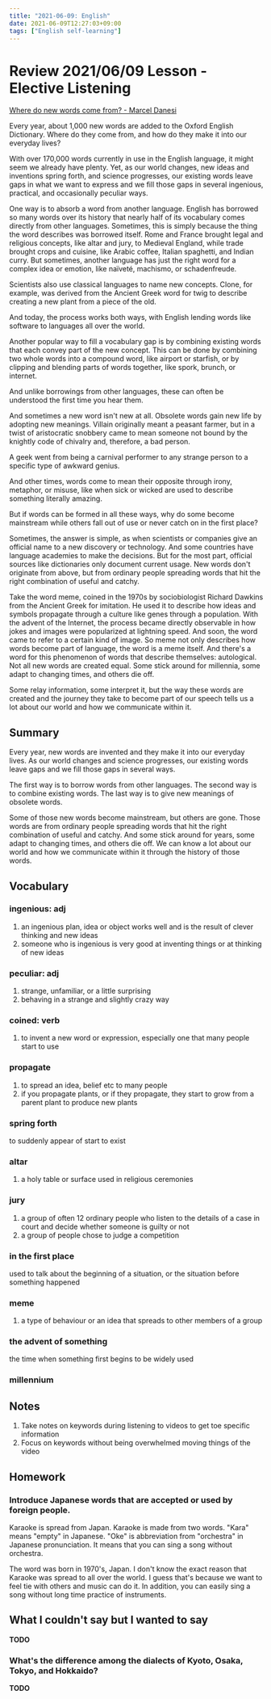 ```yaml
---
title: "2021-06-09: English"
date: 2021-06-09T12:27:03+09:00
tags: ["English self-learning"]
---
```


# Review 2021/06/09 Lesson - Elective Listening

[Where do new words come from? - Marcel Danesi](https://www.youtube.com/watch?v=Ytr28t5VzAs)

Every year, about 1,000 new words are added to the Oxford English Dictionary.
Where do they come from, and how do they make it into our everyday lives?

With over 170,000 words currently in use in the English language,
it might seem we already have plenty.
Yet, as our world changes, new ideas and inventions spring forth,
and science progresses,
our existing words leave gaps in what we want to express
and we fill those gaps in several ingenious,
practical, and occasionally peculiar ways.

One way is to absorb a word from another language.
English has borrowed so many words over its history
that nearly half of its vocabulary comes directly from other languages.
Sometimes, this is simply because the thing the word describes was borrowed itself.
Rome and France brought legal and religious concepts,
like altar and jury, to Medieval England,
while trade brought crops and cuisine,
like Arabic coffee, Italian spaghetti, and Indian curry.
But sometimes, another language has just the right word
for a complex idea or emotion, like naïveté, machismo, or schadenfreude.

Scientists also use classical languages to name new concepts.
Clone, for example, was derived from the Ancient Greek word for twig
to describe creating a new plant from a piece of the old.

And today, the process works both ways,
with English lending words like software to languages all over the world.

Another popular way to fill a vocabulary gap is by combining existing words that each convey part of the new concept.
This can be done by combining two whole words into a compound word,
like airport or starfish, or by clipping and blending parts of words together,
like spork, brunch, or internet.

And unlike borrowings from other languages,
these can often be understood the first time you hear them.

And sometimes a new word isn't new at all.
Obsolete words gain new life by adopting new meanings.
Villain originally meant a peasant farmer,
but in a twist of aristocratic snobbery came to mean someone not bound
by the knightly code of chivalry and, therefore, a bad person.

A geek went from being a carnival performer to any strange person
to a specific type of awkward genius.

And other times, words come to mean their opposite through irony,
metaphor, or misuse, like when sick or wicked are used to describe something literally amazing.

But if words can be formed in all these ways,
why do some become mainstream while others fall out of use or
never catch on in the first place?

Sometimes, the answer is simple,
as when scientists or companies give an official name to a new discovery or technology.
And some countries have language academies to make the decisions.
But for the most part, official sources like dictionaries only document current usage.
New words don't originate from above,
but from ordinary people spreading words that hit the right combination of useful and catchy.

Take the word meme, coined in the 1970s by sociobiologist Richard Dawkins from the Ancient Greek for imitation.
He used it to describe how ideas and symbols propagate through a culture like genes through a population.
With the advent of the Internet, the process became directly observable in how jokes and images were popularized at lightning speed.
And soon, the word came to refer to a certain kind of image.
So meme not only describes how words become part of language, the word is a meme itself.
And there's a word for this phenomenon of words that describe themselves: autological.
Not all new words are created equal.
Some stick around for millennia, some adapt to changing times, and others die off.

Some relay information, some interpret it, but the way these words are created and the journey they take to become part of our speech tells us a lot about our world and how we communicate within it.


## Summary

Every year, new words are invented and they make it into our everyday lives.
As our world changes and science progresses, our existing words leave gaps and we fill those gaps in several ways.

The first way is to borrow words from other languages.
The second way is to combine existing words.
The last way is to give new meanings of obsolete words.

Some of those new words become mainstream, but others are gone.
Those words are from ordinary people spreading words that hit the right combination of useful and catchy.
And some stick around for years, some adapt to changing times, and others die off.
We can know a lot about our world and how we communicate within it through the history of those words.

## Vocabulary

### ingenious: adj
1. an ingenious plan, idea or object works well and is the result of clever thinking and new ideas
2. someone who is ingenious is very good at inventing things or at thinking of new ideas

### peculiar: adj
1. strange, unfamiliar, or a little surprising
3. behaving in a strange and slightly crazy way

### coined: verb
1. to invent a new word or expression, especially one that many people start to use

### propagate
1. to spread an idea, belief etc to many people
2. if you propagate plants, or if they propagate, they start to grow from a parent plant to produce new plants

### spring forth
to suddenly appear of start to exist

### altar
1. a holy table or surface used in religious ceremonies

### jury
1. a group of often 12 ordinary people who listen to the details of a case in court and decide whether someone is guilty or not
2. a group of people chose to judge a competition

### in the first place
used to talk about the beginning of a situation, or the situation before something happened

### meme
1. a type of behaviour or an idea that spreads to other members of a group

### the advent of something
the time when something first begins to be widely used

### millennium

## Notes

1. Take notes on keywords during listening to videos to get toe specific information
2. Focus on keywords without being overwhelmed moving things of the video

## Homework
### Introduce Japanese words that are accepted or used by foreign people.

Karaoke is spread from Japan.
Karaoke is made from two words.
"Kara" means "empty" in Japanese.
"Oke" is abbreviation from "orchestra" in Japanese pronunciation.
It means that you can sing a song without orchestra.

The word was born in 1970's, Japan.
I don't know the exact reason that Karaoke was spread to all over the world.
I guess that's because we want to feel tie with others and music can do it.
In addition, you can easily sing a song without long time practice of instruments.

## What I couldn't say but I wanted to say

**TODO**

### What's the difference among the dialects of Kyoto, Osaka, Tokyo, and Hokkaido?

**TODO**
